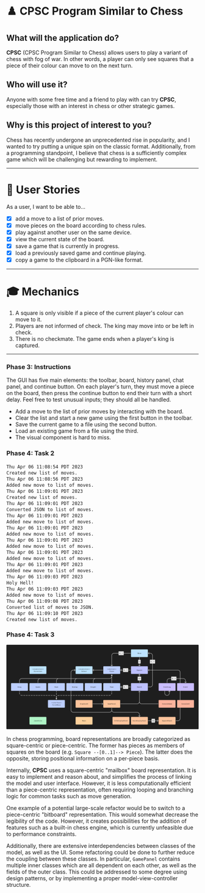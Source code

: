 # :chess_pawn: CPSC Program Similar to Chess

## What will the application do?

**CPSC** (CPSC Program Similar to Chess) allows users to play a variant of chess with fog of war. In other words, a 
player can only see squares that a piece of their colour can move to on the next turn.

## Who will use it?

Anyone with some free time and a friend to play with can try **CPSC**, especially those with an interest in chess or
other strategic games.

## Why is this project of interest to you?

Chess has recently undergone an unprecedented rise in popularity, and I wanted to try putting a unique spin on the
classic format. Additionally, from a programming standpoint, I believe that chess is a sufficiently complex game which
will be challenging but rewarding to implement.

---

# :bust_in_silhouette: User Stories

As a user, I want to be able to...

- [x] add a move to a list of prior moves.
- [x] move pieces on the board according to chess rules.
- [x] play against another user on the same device.
- [x] view the current state of the board.
- [x] save a game that is currently in progress.
- [x] load a previously saved game and continue playing.
- [x] copy a game to the clipboard in a PGN-like format.

---

# :mortar_board: Mechanics

1. A square is only visible if a piece of the current player's colour can move to it.
2. Players are not informed of check. The king may move into or be left in check.
3. There is no checkmate. The game ends when a player's king is captured.

---

### Phase 3: Instructions

The GUI has five main elements: the toolbar, board, history panel, chat panel, and continue button. On each player's
turn, they must move a piece on the board, then press the continue button to end their turn with a short delay. Feel
free to test unusual inputs; they should all be handled.

- Add a move to the list of prior moves by interacting with the board.
- Clear the list and start a new game using the first button in the toolbar.
- Save the current game to a file using the second button.
- Load an existing game from a file using the third.
- The visual component is hard to miss.

### Phase 4: Task 2

```text
Thu Apr 06 11:08:54 PDT 2023
Created new list of moves.
Thu Apr 06 11:08:56 PDT 2023
Added new move to list of moves.
Thu Apr 06 11:09:01 PDT 2023
Created new list of moves.
Thu Apr 06 11:09:01 PDT 2023
Converted JSON to list of moves.
Thu Apr 06 11:09:01 PDT 2023
Added new move to list of moves.
Thu Apr 06 11:09:01 PDT 2023
Added new move to list of moves.
Thu Apr 06 11:09:01 PDT 2023
Added new move to list of moves.
Thu Apr 06 11:09:01 PDT 2023
Added new move to list of moves.
Thu Apr 06 11:09:01 PDT 2023
Added new move to list of moves.
Thu Apr 06 11:09:03 PDT 2023
Holy Hell!
Thu Apr 06 11:09:03 PDT 2023
Added new move to list of moves.
Thu Apr 06 11:09:08 PDT 2023
Converted list of moves to JSON.
Thu Apr 06 11:09:10 PDT 2023
Created new list of moves.
```

### Phase 4: Task 3

![UML design diagram](UML_Design_Diagram.png)

In chess programming, board representations are broadly categorized as square-centric or piece-centric. The former has 
pieces as members of squares on the board (e.g. `Square --[0..1]--> Piece`). The latter does the opposite, storing
positional information on a per-piece basis.

Internally, **CPSC** uses a square-centric "mailbox" board representation. It is easy to implement and reason about, and
simplifies the process of linking the model and user interface. However, it is less computationally efficient than a 
piece-centric representation, often requiring looping and branching logic for common tasks such as move generation.

One example of a potential large-scale refactor would be to switch to a piece-centric "bitboard" representation. This 
would somewhat decrease the legibility of the code. However, it creates possibilities for the addition of features such 
as a built-in chess engine, which is currently unfeasible due to performance constraints.

Additionally, there are extensive interdependencies between classes of the model, as well as the UI. Some refactoring 
could be done to further reduce the coupling between these classes. In particular, `GamePanel` contains multiple inner
classes which are all dependent on each other, as well as the fields of the outer class. This could be addressed to some
degree using design patterns, or by implementing a proper model-view-controller structure.